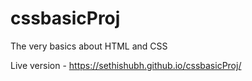 # cssbasicProj
The very basics about HTML and CSS

Live version - https://sethishubh.github.io/cssbasicProj/
